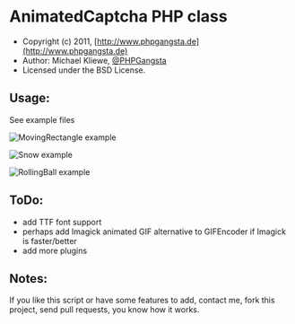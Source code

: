 AnimatedCaptcha PHP class
=====================

* Copyright (c) 2011, [http://www.phpgangsta.de](http://www.phpgangsta.de)
* Author: Michael Kliewe, [@PHPGangsta](http://twitter.com/PHPGangsta)
* Licensed under the BSD License.


Usage:
------
See example files

![MovingRectangle example](http://www.phpgangsta.de/wp-content/uploads/animatedCaptcha1.gif "MovingRectangle example")

![Snow example](http://www.phpgangsta.de/wp-content/uploads/animatedCaptcha2.gif "Snow example")

![RollingBall example](http://www.phpgangsta.de/wp-content/uploads/animatedCaptcha3.gif "RollingBall example")


ToDo:
-----
- add TTF font support
- perhaps add Imagick animated GIF alternative to GIFEncoder if Imagick is faster/better
- add more plugins

Notes:
------
If you like this script or have some features to add, contact me, fork this project, send pull requests, you know how it works.
